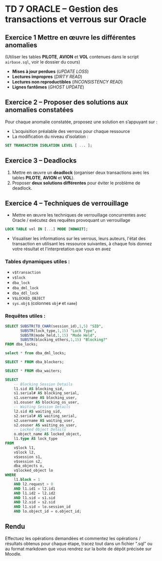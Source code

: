 # TD 7 ORACLE – Gestion des transactions et verrous sur Oracle

## Exercice 1 Mettre en œuvre les différentes anomalies
(Utiliser les tables **PILOTE**, **AVION** et **VOL** contenues dans le script `airbase.sql`, voir le dossier du cours)

- **Mises à jour perdues** (*UPDATE LOSS*)  
- **Lectures impropres** (*DIRTY READ*)  
- **Lectures non reproductibles** (*INCONSISTENCY READ*)  
- **Lignes fantômes** (*GHOST UPDATE*)  

## Exercice 2 – Proposer des solutions aux anomalies constatées

Pour chaque anomalie constatée, proposez une solution en s’appuyant sur :  
- L’acquisition préalable des verrous pour chaque ressource  
- La modification du niveau d’isolation :  

```sql
SET TRANSACTION ISOLATION LEVEL [ ... ];
```

## Exercice 3 – Deadlocks

1. Mettre en œuvre un **deadlock** (organiser deux transactions avec les tables **PILOTE**, **AVION** et **VOL**).
2. Proposer **deux solutions différentes** pour éviter le problème de deadlock.


## Exercice 4 – Techniques de verrouillage

* Mettre en œuvre les techniques de verrouillage concurrentes avec Oracle / exécutez des requêtes provoquant un verrouillage
```sql
LOCK TABLE vol IN [...] MODE [NOWAIT]; 
```
* Visualiser les informations sur les verrous, leurs auteurs, l'état des transaction en utilisant les ressource suivantes, à chaque fois donnez votre résultat et l'interpretation que vous en avez

### Tables dynamiques utiles :

* `v$transaction`
* `v$lock`
* `dba_lock`
* `dba_dml_lock`
* `dba_ddl_lock`
* `V$LOCKED_OBJECT`
* `sys.obj$` (colonnes `obj#` et `name`)
  
### Requêtes utiles :
```sql
SELECT SUBSTR(TO_CHAR(session_id),1,5) "SID",
       SUBSTR(lock_type,1,15) "Lock Type",
       SUBSTR(mode_held,1,15) "Mode Held",
       SUBSTR(blocking_others,1,15) "Blocking?"
FROM dba_locks;
```
```sql
select * from dba_dml_locks;
```
```sql
SELECT * FROM dba_blockers;
```
```sql
SELECT * FROM dba_waiters;
```
```sql
SELECT
    -- Blocking Session Details
    l1.sid AS blocking_sid,
    s1.serial# AS blocking_serial,
    s1.username AS blocking_user,
    s1.osuser AS blocking_os_user,
    -- Waiting Session Details
    l2.sid AS waiting_sid,
    s2.serial# AS waiting_serial,
    s2.username AS waiting_user,
    s2.osuser AS waiting_os_user,
    -- Locked Object Details
    o.object_name AS locked_object,
    l1.type AS lock_type
FROM
    v$lock l1,
    v$lock l2,
    v$session s1,
    v$session s2,
    dba_objects o,
    v$locked_object lo
WHERE
    l1.block = 1
    AND l2.request > 0
    AND l1.id1 = l2.id1
    AND l1.id2 = l2.id2
    AND l1.sid = s1.sid
    AND l2.sid = s2.sid
    AND l1.sid = lo.session_id
    AND lo.object_id = o.object_id;
```

## Rendu
Effectuez les opérations demandées et commentez les opérations / résultats obtenus pour chaque étape, tracez tout dans un fichier ".sql" ou au format markdown que vous rendrez sur la boite de dépôt précisée sur Moodle.